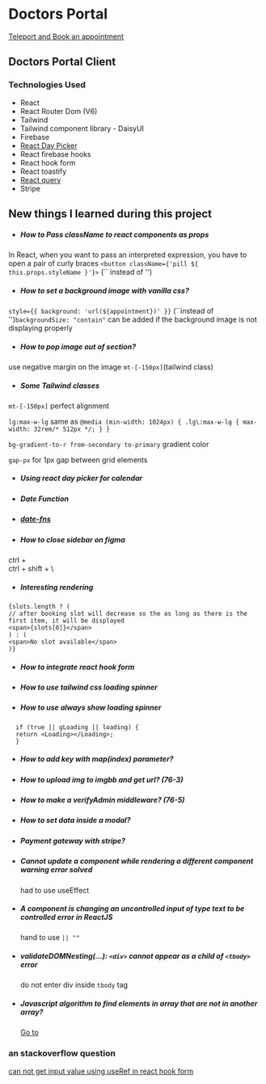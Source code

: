 # Doctors Portal

[Teleport and Book an appointment](https://doctors-portal-31ca7.web.app/)

## Doctors Portal Client

### Technologies Used

- React
- React Router Dom (V6)
- Tailwind
- Tailwind component library - DaisyUI
- Firebase
- [React Day Picker](https://react-day-picker.js.org/start)
- React firebase hooks
- React hook form
- React toastify
- [React query](https://react-query.tanstack.com/installation)
- Stripe

## New things I learned during this project

- ##### How to Pass className to react components as props

In React, when you want to pass an interpreted expression, you have to open a pair of curly braces
`<button className={'pill ${ this.props.styleName }'}>` (`` instead of '')

- ##### How to set a background image with vanilla css?

`style={{ background: 'url(${appointment})' }}` (``instead of '')`backgroundSize: "contain"` can be added if the background image is not displaying properly

- ##### How to pop image out of section?

use negative margin on the image
`mt-[-150px]`(tailwind class)

- ##### Some Tailwind classes

`mt-[-150px]` perfect alignment

`lg:max-w-lg` same as `@media (min-width: 1024px) { .lg\:max-w-lg { max-width: 32rem/* 512px */; } }`

`bg-gradient-to-r from-secondary to-primary` gradient color

`gap-px` for 1px gap between grid elements

- ##### Using react day picker for calendar

- ##### Date Function

- ##### [date-fns](https://date-fns.org/)

- ##### How to close sidebar on figma

ctrl + \
ctrl + shift + \

- ##### Interesting rendering

```
{slots.length ? (
// after booking slot will decrease so the as long as there is the first item, it will be displayed
<span>{slots[0]}</span>
) : (
<span>No slot available</span>
)}
```

- ##### How to integrate react hook form

- ##### How to use tailwind css loading spinner

- ##### How to use always show loading spinner

```
  if (true || gLoading || loading) {
  return <Loading></Loading>;
  }
```

- ##### How to add key with map(index) parameter?

- ##### How to upload img to imgbb and get url? (76-3)

- ##### How to make a verifyAdmin middleware? (76-5)

- ##### How to set data inside a modal?

- ##### Payment gateway with stripe?

- ##### Cannot update a component while rendering a different component warning error solved

  had to use useEffect

- ##### A component is changing an uncontrolled input of type text to be controlled error in ReactJS

  hand to use `|| ""`

- ##### validateDOMNesting(...): `<div>` cannot appear as a child of `<tbody>` error

  do not enter div inside `tbody` tag

- ##### Javascript algorithm to find elements in array that are not in another array?
  [Go to](https://stackoverflow.com/questions/2963281/javascript-algorithm-to-find-elements-in-array-that-are-not-in-another-array?answertab=modifieddesc#tab-top)

### an stackoverflow question

[can not get input value using useRef in react hook form](https://stackoverflow.com/questions/72231898/can-not-get-input-value-using-useref-in-react-hook-form)
